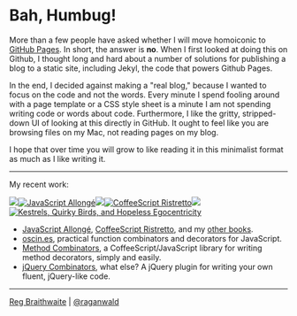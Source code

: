 Bah, Humbug!
===

More than a few people have asked whether I will move homoiconic to [GitHub Pages](http://github.com/blog/272-github-pages "GitHub Pages &mdash; GitHub"). In short, the answer is **no**. When I first looked at doing this on Github, I thought long and hard about a number of solutions for publishing a blog to a static site, including Jekyl, the code that powers Github Pages.

In the end, I decided against making a "real blog," because I wanted to focus on the code and not the words. Every minute I spend fooling around with a page template or a CSS style sheet is a minute I am not spending writing code or words about code. Furthermore, I like the gritty, stripped-down UI of looking at this directly in GitHub. It ought to feel like you are browsing files on my Mac, not reading pages on my blog.

I hope that over time you will grow to like reading it in this minimalist format as much as I like writing it.

---

My recent work:

![](http://i.minus.com/iL337yTdgFj7.png)[![JavaScript Allongé](http://i.minus.com/iW2E1A8M5UWe6.jpeg)](http://leanpub.com/javascript-allonge "JavaScript Allongé")![](http://i.minus.com/iL337yTdgFj7.png)[![CoffeeScript Ristretto](http://i.minus.com/iMmGxzIZkHSLD.jpeg)](http://leanpub.com/coffeescript-ristretto "CoffeeScript Ristretto")![](http://i.minus.com/iL337yTdgFj7.png)[![Kestrels, Quirky Birds, and Hopeless Egocentricity](http://i.minus.com/ibw1f1ARQ4bhi1.jpeg)](http://leanpub.com/combinators "Kestrels, Quirky Birds, and Hopeless Egocentricity")

* [JavaScript Allongé](http://leanpub.com/javascript-allonge), [CoffeeScript Ristretto](http://leanpub.com/coffeescript-ristretto), and my [other books](http://leanpub.com/u/raganwald).
* [oscin.es](http://oscin.es), practical function combinators and decorators for JavaScript.
* [Method Combinators](https://github.com/raganwald/method-combinators), a CoffeeScript/JavaScript library for writing method decorators, simply and easily.
* [jQuery Combinators](http://github.com/raganwald/jquery-combinators), what else? A jQuery plugin for writing your own fluent, jQuery-like code.  

---

[Reg Braithwaite](http://braythwayt.com) | [@raganwald](http://twitter.com/raganwald)
